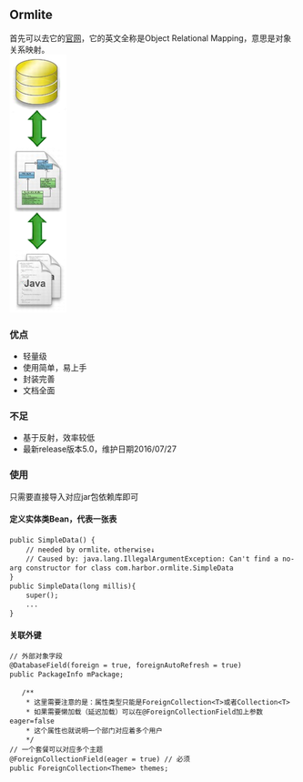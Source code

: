 ## Ormlite 
首先可以去它的[官网](https://www.ormlite.com)，它的英文全称是Object Relational Mapping，意思是对象关系映射。  
![](img/orm.png)  

### 优点
- 轻量级
- 使用简单，易上手
- 封装完善
- 文档全面

### 不足
- 基于反射，效率较低
- 最新release版本5.0，维护日期2016/07/27

### 使用
只需要直接导入对应jar包依赖库即可  
#### 定义实体类Bean，代表一张表
  
	public SimpleData() {
        // needed by ormlite，otherwise↓
        // Caused by: java.lang.IllegalArgumentException: Can't find a no-arg constructor for class com.harbor.ormlite.SimpleData
    }
	public SimpleData(long millis){
		super();
		...
	}  
  
#### 关联外键  
  
	// 外部对象字段
    @DatabaseField(foreign = true, foreignAutoRefresh = true)
    public PackageInfo mPackage;  
  
	   /**
     	* 这里需要注意的是：属性类型只能是ForeignCollection<T>或者Collection<T>
     	* 如果需要懒加载（延迟加载）可以在@ForeignCollectionField加上参数eager=false
     	* 这个属性也就说明一个部门对应着多个用户
        */
	// 一个套餐可以对应多个主题
	@ForeignCollectionField(eager = true) // 必须
	public ForeignCollection<Theme> themes;

